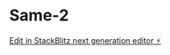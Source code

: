 # Same-2

[Edit in StackBlitz next generation editor ⚡️](https://stackblitz.com/~/github.com/Samee-700/Same-2)